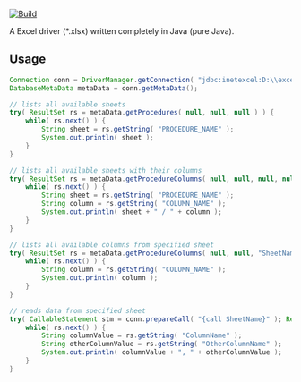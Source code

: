 [![Build](https://github.com/i-net-software/ExcelJConnect/actions/workflows/build.yml/badge.svg)](https://github.com/i-net-software/ExcelJConnect/actions/workflows/build.yml)

A Excel driver (*.xlsx) written completely in Java (pure Java).

## Usage ##

```java
Connection conn = DriverManager.getConnection( "jdbc:inetexcel:D:\\excel_driver_tests\\column_names.xlsx?hasHeaderRow=false" );
DatabaseMetaData metaData = conn.getMetaData();

// lists all available sheets
try( ResultSet rs = metaData.getProcedures( null, null, null ) ) {
	while( rs.next() ) {
		String sheet = rs.getString( "PROCEDURE_NAME" );
		System.out.println( sheet );
	}
}

// lists all available sheets with their columns 
try( ResultSet rs = metaData.getProcedureColumns( null, null, null, null ) ) {
	while( rs.next() ) {
		String sheet = rs.getString( "PROCEDURE_NAME" );
		String column = rs.getString( "COLUMN_NAME" );
		System.out.println( sheet + " / " + column );
	}
}

// lists all available columns from specified sheet
try( ResultSet rs = metaData.getProcedureColumns( null, null, "SheetName", null ) ) {
	while( rs.next() ) {
		String column = rs.getString( "COLUMN_NAME" );
		System.out.println( column );
	}
}

// reads data from specified sheet
try( CallableStatement stm = conn.prepareCall( "{call SheetName}" ); ResultSet rs = stm.executeQuery() ) {
	while( rs.next() ) {
		String columnValue = rs.getString( "ColumnName" );
		String otherColumnValue = rs.getString( "OtherColumnName" );
		System.out.println( columnValue + ", " + otherColumnValue );
	}
}
```
